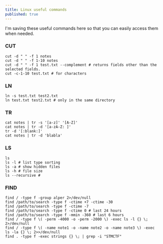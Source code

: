 ```yaml
---
title: Linux useful commands
published: true
---
```


I'm saving these useful commands here so that you can easily access them when needed.



### [](#header-3)CUT
```
cut -d " " -f 1 notes
cut -d " " -f 1-10 notes
cut -d " " -f 1 test.txt --complement # returns fields other than the selected fields.
cut -c-1-10 test.txt # for characters
```


### [](#header-3)LN
```
ln -s test.txt test2.txt
ln test.txt test2.txt # only in the same directory
```


### [](#header-3)TR
```
cat notes | tr -s '[a-z]' '[A-Z]' 
cat notes | tr -d '[a-zA-Z: ]'
tr -d '[:blank:]'
cat notes | tr -d 'blabla'
```


### [](#header-3)LS
```
ls
ls -l # list type sorting
ls -a # show hidden files
ls -h # file size
ls --recursive #
```


### [](#header-3)FIND
```
find / -type f -group alper 2>/dev/null
find /path/to/search -type f -ctime +7 -ctime -30
find /path/to/search -type f -ctime -7
find /path/to/search -type f -ctime 0 # last 24 hours
find /path/to/search -type f -mmin -360 # last 6 hours
find / -type f \( -perm -4000 -o -perm -2000 \) -exec ls -l {} \; 2>/dev/null
find / -type f \( -name note1 -o -name note2 -o -name note3 \) -exec ls -la {} \; 2>>/dev/null
find . -type f -exec strings {} \; | grep -i "STMCTF"
```
















